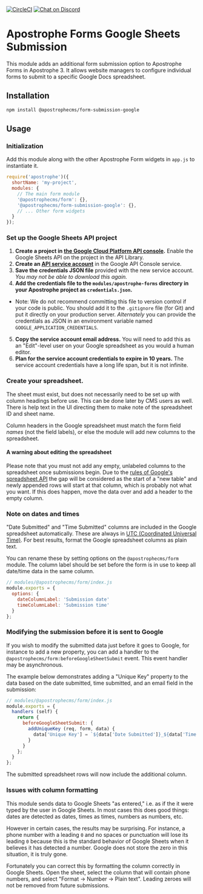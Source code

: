 [![CircleCI](https://circleci.com/gh/apostrophecms/form-submission-google/tree/main.svg?style=svg)](https://circleci.com/gh/apostrophecms/form-submission-google/tree/main)
[![Chat on Discord](https://img.shields.io/discord/517772094482677790.svg)](https://chat.apostrophecms.org)

# Apostrophe Forms Google Sheets Submission

This module adds an additional form submission option to Apostrophe Forms in Apostrophe 3. It allows website managers to configure individual forms to submit to a specific Google Docs spreadsheet.

## Installation

```bash
npm install @apostrophecms/form-submission-google
```

## Usage

### Initialization

Add this module along with the other Apostrophe Form widgets in `app.js` to instantiate it.

```javascript
require('apostrophe')({
  shortName: 'my-project',
  modules: {
    // The main form module
    '@apostrophecms/form': {},
    '@apostrophecms/form-submission-google': {},
    // ... Other form widgets
  }
});
```

### Set up the Google Sheets API project

1. **Create a project in [the Google Cloud Platform API console](https://console.developers.google.com/apis/dashboard).** Enable the Google Sheets API on the project in the API Library.
2. **Create an [API service account](https://cloud.google.com/iam/docs/service-accounts)** in the Google API Console service.
3. **Save the credentials JSON file** provided with the new service account. *You may not be able to download this again.*
4. **Add the credentials file to the `modules/apostrophe-forms` directory in your Apostrophe project as `credentials.json`.**
  - Note: We do not recommend committing this file to version control if your code is public. You should add it to the `.gitignore` file (for Git) and put it directly on your production server. *Alternately* you can provide the credentials as JSON in an environment variable named `GOOGLE_APPLICATION_CREDENTIALS`.
5. **Copy the service account email address.** You will need to add this as an "Edit"-level user on your Google spreadsheet as you would a human editor.
6. **Plan for the service account credentials to expire in 10 years.** The service account credentials have a long life span, but it is not infinite.

### Create your spreadsheet.

The sheet must exist, but does not necessarily need to be set up with column headings before use. This can be done later by CMS users as well. There is help text in the UI directing them to make note of the spreadsheet ID and sheet name.

Column headers in the Google spreadsheet must match the form field *names* (not the field labels), or else the module will add new columns to the spreadsheet.

#### A warning about editing the spreadsheet

Please note that you must not add any empty, unlabeled columns to the spreadsheet once submissions begin. Due to the [rules of Google's spreadsheet API](https://developers.google.com/sheets/api/guides/values#appending_values) the gap will be considered as the start of a "new table" and newly appended rows will start at that column, which is probably not what you want. If this does happen, move the data over and add a header to the empty column.

### Note on dates and times

"Date Submitted" and "Time Submitted" columns are included in the Google spreadsheet automatically. These are always in [UTC (Coordinated Universal Time)](https://en.wikipedia.org/wiki/Coordinated_Universal_Time). For best results, format the Google spreadsheet columns as plain text.

You can rename these by setting options on the `@apostrophecms/form` module. The column label should be set before the form is in use to keep all date/time data in the same column.

```javascript
// modules/@apostrophecms/form/index.js
module.exports = {
  options: {
    dateColumnLabel: 'Submission date'
    timeColumnLabel: 'Submission time'
  }
};
```


### Modifying the submission before it is sent to Google

If you wish to modify the submitted data just before it goes to Google, for instance to add a new property, you can add a handler to the `@apostrophecms/form:beforeGoogleSheetSubmit` event. This event handler may be asynchronous.

The example below demonstrates adding a "Unique Key" property to the data based on the date submitted, time submitted, and an email field in the submission:

```javascript
// modules/@apostrophecms/form/index.js
module.exports = {
  handlers (self) {
    return {
      beforeGoogleSheetSubmit: {
        addUniqueKey (req, form, data) {
          data['Unique Key'] = `${data['Date Submitted']}_${data['Time Submitted']}_${data.email}`;
        }
      }
    };
  }
};
```

The submitted spreadsheet rows will now include the additional column.

### Issues with column formatting

This module sends data to Google Sheets "as entered," i.e. as if the it were typed by the user in Google Sheets. In most cases this does good things: dates are detected as dates, times as times, numbers as numbers, etc.

However in certain cases, the results may be surprising. For instance, a phone number with a leading `0` and no spaces or punctuation will lose its leading `0` because this is the standard behavior of Google Sheets when it believes it has detected a number. Google does not store the zero in this situation, it is truly gone.

Fortunately you can correct this by formatting the column correctly in Google Sheets. Open the sheet, select the column that will contain phone numbers, and select "Format -> Number -> Plain text". Leading zeroes will not be removed from future submissions.
